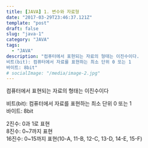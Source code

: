 ```yaml
---
title: [JAVA] 1. 변수와 자료형
date: "2017-03-29T23:46:37.121Z"
template: "post"
draft: false
slug: "java-1"
category: "JAVA"
tags:
  - "JAVA"
description: "컴퓨터에서 표현되는 자료의 형태는 이진수이다.  
비트(bit): 컴퓨터에서 자료를 표현하는 최소 단위 0 또는 1  
바이트: 8bit"
# socialImage: "/media/image-2.jpg"
---
```


컴퓨터에서 표현되는 자료의 형태는 이진수이다  

비트(bit): 컴퓨터에서 자료를 표현하는 최소 단위 0 또는 1  
바이트: 8bit  
  
  
2진수: 0과 1로 표현  
8진수: 0~7까지 표현  
16진수: 0~15까지 표현(10-A, 11-B, 12-C, 13-D, 14-E, 15-F)  


<!-- ![Nulla faucibus vestibulum eros in tempus. Vestibulum tempor imperdiet velit nec dapibus](/media/image-2.jpg) -->
